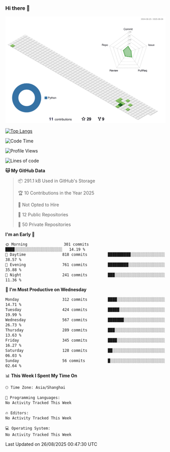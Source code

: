 ### Hi there 👋

![](./profile-3d-contrib/profile-green-animate.svg)

 

[![Top Langs](https://github-readme-stats.vercel.app/api/top-langs/?username=fly2tomato)](https://github.com/anuraghazra/github-readme-stats)


 

<!--START_SECTION:waka-->
![Code Time](http://img.shields.io/badge/Code%20Time-5%20hrs%2042%20mins-blue)

![Profile Views](http://img.shields.io/badge/Profile%20Views-0-blue)

![Lines of code](https://img.shields.io/badge/From%20Hello%20World%20I%27ve%20Written-529.4%20thousand%20lines%20of%20code-blue)

**🐱 My GitHub Data** 

> 📦 291.1 kB Used in GitHub's Storage 
 > 
> 🏆 10 Contributions in the Year 2025
 > 
> 🚫 Not Opted to Hire
 > 
> 📜 12 Public Repositories 
 > 
> 🔑 50 Private Repositories 
 > 
**I'm an Early 🐤** 

```text
🌞 Morning                301 commits         ████░░░░░░░░░░░░░░░░░░░░░   14.19 % 
🌆 Daytime                818 commits         ██████████░░░░░░░░░░░░░░░   38.57 % 
🌃 Evening                761 commits         █████████░░░░░░░░░░░░░░░░   35.88 % 
🌙 Night                  241 commits         ███░░░░░░░░░░░░░░░░░░░░░░   11.36 % 
```
📅 **I'm Most Productive on Wednesday** 

```text
Monday                   312 commits         ████░░░░░░░░░░░░░░░░░░░░░   14.71 % 
Tuesday                  424 commits         █████░░░░░░░░░░░░░░░░░░░░   19.99 % 
Wednesday                567 commits         ███████░░░░░░░░░░░░░░░░░░   26.73 % 
Thursday                 289 commits         ███░░░░░░░░░░░░░░░░░░░░░░   13.63 % 
Friday                   345 commits         ████░░░░░░░░░░░░░░░░░░░░░   16.27 % 
Saturday                 128 commits         ██░░░░░░░░░░░░░░░░░░░░░░░   06.03 % 
Sunday                   56 commits          █░░░░░░░░░░░░░░░░░░░░░░░░   02.64 % 
```


📊 **This Week I Spent My Time On** 

```text
🕑︎ Time Zone: Asia/Shanghai

💬 Programming Languages: 
No Activity Tracked This Week

🔥 Editors: 
No Activity Tracked This Week

💻 Operating System: 
No Activity Tracked This Week
```


 Last Updated on 26/08/2025 00:47:30 UTC
<!--END_SECTION:waka-->
